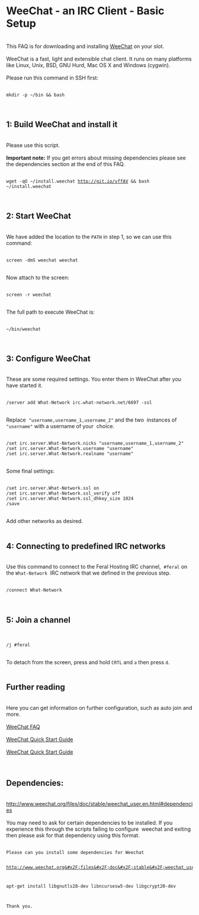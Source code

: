 <h1>WeeChat - an IRC Client - Basic Setup</h1>

        
<br>
This FAQ is for downloading and installing <a href="http://www.weechat.org/">WeeChat</a> on your slot.<br>
<br>
WeeChat is a fast, light and extensible chat client. It runs on many platforms like Linux, Unix, BSD, GNU Hurd, Mac OS X and Windows (cygwin). <br>
<br>
Please run this command in SSH first:<br>
<br>
<pre><code>mkdir -p ~&#x2F;bin &amp;&amp; bash</code></pre><br>
<h2>1: Build WeeChat and install it</h2><br>
Please use this script.<br>
<br>
<strong>Important note:</strong> If you get errors about missing dependencies please see the dependencies section at the end of this FAQ.<br>
<br>
<pre><code>wget -qO ~&#x2F;install.weechat <a href="http://git.io/vffAV">http:&#x2F;&#x2F;git.io&#x2F;vffAV</a> &amp;&amp; bash ~&#x2F;install.weechat</code></pre><br>
<h2>2: Start WeeChat</h2><br>
We have added the location to the <code>PATH</code> in step 1, so we can use this command:<br>
<br>
<pre><code>screen -dmS weechat weechat</code></pre><br>
Now attach to the screen:<br>
<br>
<pre><code>screen -r weechat</code></pre><br>
The full path to execute WeeChat is:<br>
<br>
<pre><code>~&#x2F;bin&#x2F;weechat</code></pre><br>
<h2>3: Configure WeeChat</h2><br>
These are some required settings. You enter them in WeeChat after you have started it.<br>
<br>
<pre><code>&#x2F;server add What-Network irc.what-network.net&#x2F;6697 -ssl</code></pre><br>
Replace&nbsp; <code>&quot;username,username_1,username_2&quot;</code> and the two&nbsp; instances of <code>&quot;username&quot;</code> with a username of your&nbsp; choice.<br>
<br>
<pre><code>&#x2F;set irc.server.What-Network.nicks &quot;username,username_1,username_2&quot;
&#x2F;set irc.server.What-Network.username &quot;username&quot;
&#x2F;set irc.server.What-Network.realname &quot;username&quot;</code></pre><br>
Some final settings:<br>
<br>
<pre><code>&#x2F;set irc.server.What-Network.ssl on
&#x2F;set irc.server.What-Network.ssl_verify off
&#x2F;set irc.server.What-Network.ssl_dhkey_size 1024
&#x2F;save</code></pre><br>
Add other networks as desired.<br>
<br>
<h2>4: Connecting to predefined IRC networks</h2><br>
Use this command to connect to the Feral Hosting IRC channel,&nbsp; <code>#feral</code> on the <code>What-Network</code>&nbsp; IRC network that we defined in the previous step.<br>
<br>
<pre><code>&#x2F;connect What-Network</code></pre><br>
<h2>5: Join a channel</h2><br>
<pre><code>&#x2F;j #feral</code></pre><br>
To detach from the screen, press and hold <code>CRTL</code> and <code>a</code> then press <code>d</code>.<br>
<br>
<h2>Further reading</h2><br>
Here you can get information on further configuration, such as auto join and more.<br>
<br>
<a href="http://www.weechat.org/files/doc/weechat_faq.en.html">WeeChat FAQ</a><br>
<br>
<a href="http://www.weechat.org/files/doc/stable/weechat_quickstart.en.html">WeeChat Quick Start Guide</a><br>
<br>
<a href="http://www.weechat.org/files/doc/stable/weechat_user.en.html">WeeChat Quick Start Guide</a><br>
<br>
<br>
<h2>Dependencies:</h2><br>
<a href="http://www.weechat.org/files/doc/stable/weechat_user.en.html&#x23;dependencies">http:&#x2F;&#x2F;www.weechat.org&#x2F;files&#x2F;doc&#x2F;stable&#x2F;weechat_user.en.html#dependencies</a><br>
<br>
You may need to ask for certain dependencies to be installed. If you experience this through the scripts failing to configure&nbsp; weechat and exiting then please ask for that dependency using this format.<br>
<br>
<pre><code>Please can you install some dependencies for Weechat

<a href="http://www.weechat.org/files/doc/stable/weechat_user.en.html&#x23;dependencies">http:&#x2F;&#x2F;www.weechat.org&#x2F;files&#x2F;doc&#x2F;stable&#x2F;weechat_user.en.html#dependencies</a>

apt-get install libgnutls28-dev libncursesw5-dev libgcrypt20-dev

Thank you.</code></pre><br>
<br>
